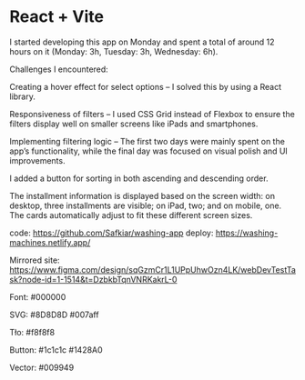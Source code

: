# React + Vite
I started developing this app on Monday and spent a total of around 12 hours on it (Monday: 3h, Tuesday: 3h, Wednesday: 6h).

Challenges I encountered:

Creating a hover effect for select options – I solved this by using a React library.

Responsiveness of filters – I used CSS Grid instead of Flexbox to ensure the filters display well on smaller screens like iPads and smartphones.

Implementing filtering logic – The first two days were mainly spent on the app’s functionality, while the final day was focused on visual polish and UI improvements.

I added a button for sorting in both ascending and descending order.

The installment information is displayed based on the screen width: on desktop, three installments are visible; on iPad, two; and on mobile, one. The cards automatically adjust to fit these different screen sizes.


code: https://github.com/Safkiar/washing-app
deploy: https://washing-machines.netlify.app/

Mirrored site: https://www.figma.com/design/sqGzmCr1L1UPpUhwOzn4LK/webDevTestTask?node-id=1-1514&t=DzbkbTqnVNRKakrL-0



Font:
#000000

SVG:
#8D8D8D
#007aff

Tło:
#f8f8f8

Button:
#1c1c1c
#1428A0

Vector:
#009949
